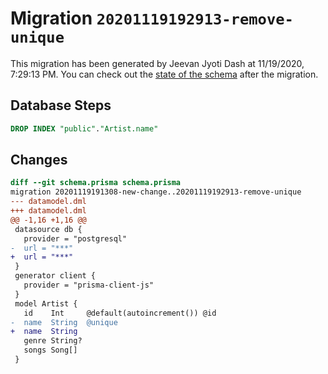 # Migration `20201119192913-remove-unique`

This migration has been generated by Jeevan Jyoti Dash at 11/19/2020, 7:29:13 PM.
You can check out the [state of the schema](./schema.prisma) after the migration.

## Database Steps

```sql
DROP INDEX "public"."Artist.name"
```

## Changes

```diff
diff --git schema.prisma schema.prisma
migration 20201119191308-new-change..20201119192913-remove-unique
--- datamodel.dml
+++ datamodel.dml
@@ -1,16 +1,16 @@
 datasource db {
   provider = "postgresql"
-  url = "***"
+  url = "***"
 }
 generator client {
   provider = "prisma-client-js"
 }
 model Artist {
   id    Int     @default(autoincrement()) @id
-  name  String  @unique
+  name  String
   genre String?
   songs Song[]
 }
```


